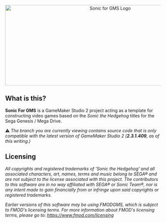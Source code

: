 <p align="center"><img src="https://github.com/VectorSatyr/sonic-gms2/blob/2.2.5/images/sonicgms-full-color-transparent.png" alt="Sonic for GMS Logo" width="664px" height="260px"/></p>

## What is this?

**Sonic For GMS** is a GameMaker Studio 2 project acting as a template for constructing video games based on the *Sonic the Hedgehog* titles for the Sega Genesis / Mega Drive.

:warning: *The branch you are currently viewing contains source code that is only compatible with the latest version of GameMaker Studio 2 (**2.3.1.409**,  as of this writing.)*

## Licensing

*All copyrights and registered trademarks of 'Sonic the Hedgehog' and all associated characters, art, names, terms and music belong to SEGA® and are not subject to the license associated with this project. The contributors to this software are in no way affiliated with SEGA® or Sonic Team®, nor is any intent made to gain financially from or infringe upon said copyrights or registered trademarks.*

*Earlier versions of this software may be using FMODGMS, which is subject to FMOD's licensing terms. For more information about FMOD's licensing terms, please go to: https://www.fmod.com/licensing*
